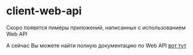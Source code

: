 # client-web-api

Скоро появятся пимеры приложений, написанных с использованием Web API

A сейчас Вы можете найти полную документацию по Web API [вот тут](https://github.com/HIVETAXI/client-web-api/wiki)

